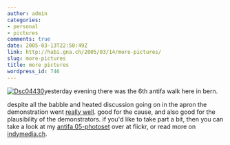 ```yaml
---
author: admin
categories:
- personal
- pictures
comments: true
date: 2005-03-13T22:50:49Z
link: http://habi.gna.ch/2005/03/14/more-pictures/
slug: more-pictures
title: more pictures
wordpress_id: 746
---
```


[![Dsc04430](http://habi.gna.ch/blog/images/DSC04430-tm.jpg)](http://habi.gna.ch/blog/images/DSC04430.jpg)yesterday evening there was the 6th antifa walk here in bern.



despite all the babble and heated discussion going on in the apron the demonstration went [really well](http://news.ch/detail.asp?ID=206128). good for the cause, and also good for the plausibility of the demonstrators. if you'd like to take part a bit, then you can take a look at my [antifa 05-photoset](http://www.flickr.com/photos/habi/sets/161442/) over at flickr, or read more on [indymedia.ch](http://www.indymedia.ch/de/2005/03/30907.shtml).

